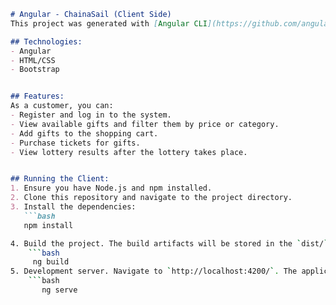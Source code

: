 ```markdown
# Angular - ChainaSail (Client Side)
This project was generated with [Angular CLI](https://github.com/angular/angular-cli) version 16.1.4.

## Technologies:
- Angular
- HTML/CSS
- Bootstrap


## Features:
As a customer, you can:
- Register and log in to the system.
- View available gifts and filter them by price or category.
- Add gifts to the shopping cart.
- Purchase tickets for gifts.
- View lottery results after the lottery takes place.


## Running the Client:
1. Ensure you have Node.js and npm installed.
2. Clone this repository and navigate to the project directory.
3. Install the dependencies:
   ```bash
   npm install

4. Build the project. The build artifacts will be stored in the `dist/` directory.
    ```bash
     ng build
5. Development server. Navigate to `http://localhost:4200/`. The application will automatically reload if you change any of the source files.
    ```bash
       ng serve
